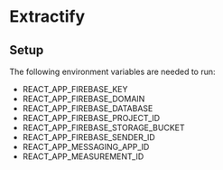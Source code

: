 # Extractify
## Setup
The following environment variables are needed to run: 
- REACT_APP_FIREBASE_KEY
- REACT_APP_FIREBASE_DOMAIN
- REACT_APP_FIREBASE_DATABASE
- REACT_APP_FIREBASE_PROJECT_ID
- REACT_APP_FIREBASE_STORAGE_BUCKET
- REACT_APP_FIREBASE_SENDER_ID
- REACT_APP_MESSAGING_APP_ID
- REACT_APP_MEASUREMENT_ID